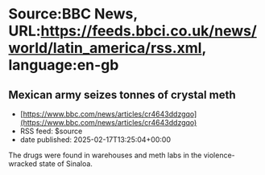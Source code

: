 # Source:BBC News, URL:https://feeds.bbci.co.uk/news/world/latin_america/rss.xml, language:en-gb

## Mexican army seizes tonnes of crystal meth
 - [https://www.bbc.com/news/articles/cr4643ddzgqo](https://www.bbc.com/news/articles/cr4643ddzgqo)
 - RSS feed: $source
 - date published: 2025-02-17T13:25:04+00:00

The drugs were found in warehouses and meth labs in the violence-wracked state of Sinaloa.


